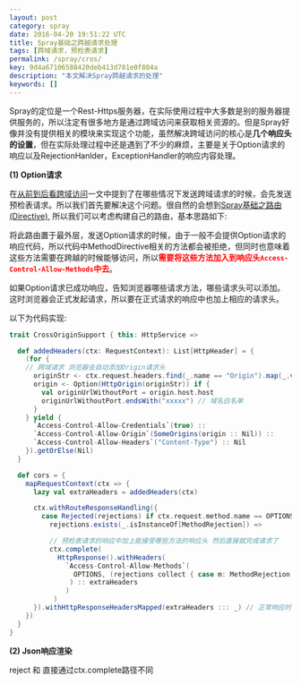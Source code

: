 ```yaml
---
layout: post
category: spray
date: 2016-04-20 19:51:22 UTC
title: Spray基础之跨越请求处理
tags: [跨域请求，预检表请求]
permalink: /spray/cros/
key: 9d4a67106588420deb413d781e0f804a
description: "本文解决Spray跨越请求的处理"
keywords: []
---
```



Spray的定位是一个Rest-Https服务器，在实际使用过程中大多数是别的服务器提供服务的，所以注定有很多地方是通过跨域访问来获取相关资源的。但是Spray好像并没有提供相关的模块来实现这个功能，虽然解决跨域访问的核心是**几个响应头的设置**，但在实际处理过程中还是遇到了不少的麻烦，主要是关于Option请求的响应以及RejectionHanlder，ExceptionHandler的响应内容处理。

**(1) Option请求**

在[从前到后看跨域访问](/http/cross-origin/)一文中提到了在哪些情况下发送跨域请求的时候，会先发送预检表请求。所以我们首先要解决这个问题。很自然的会想到[Spray基础之路由(Directive)](/spray/directive/), 所以我们可以考虑构建自己的路由，基本思路如下:

将此路由置于最外层，发送Option请求的时候，由于一般不会提供Option请求的响应代码，所以代码中MethodDirective相关的方法都会被拒绝，但同时也意味着这些方法需要在跨越的时候能够访问，所以<b style="color:red">需要将这些方法加入到响应头`Access-Control-Allow-Methods`中去</b>。

如果Option请求已成功响应，告知浏览器哪些请求方法，哪些请求头可以添加。这时浏览器会正式发起请求，所以要在正式请求的响应中也加上相应的请求头。

以下为代码实现:

```scala
trait CrossOriginSupport { this: HttpService =>

  def addedHeaders(ctx: RequestContext): List[HttpHeader] = {
    (for {
    // 跨域请求 浏览器会自动添加Origin请求头
      originStr <- ctx.request.headers.find(_.name == "Origin").map(_.value)
      origin <- Option(HttpOrigin(originStr)) if {
        val originUrlWithoutPort = origin.host.host
        originUrlWithoutPort.endsWith("xxxxx") // 域名白名单
      }
    } yield {
      `Access-Control-Allow-Credentials`(true) ::
      `Access-Control-Allow-Origin`(SomeOrigins(origin :: Nil)) ::
      `Access-Control-Allow-Headers`("Content-Type") :: Nil
    }).getOrElse(Nil)
  }

  def cors = {
    mapRequestContext(ctx => {
      lazy val extraHeaders = addedHeaders(ctx)

      ctx.withRouteResponseHandling({
        case Rejected(rejections) if ctx.request.method.name == OPTIONS.name && 
          rejections.exists(_.isInstanceOf[MethodRejection]) =>

          // 预检表请求的响应中加上能接受哪些方法的响应头 然后直接就完成请求了
          ctx.complete(
            HttpResponse().withHeaders(
              `Access-Control-Allow-Methods`(
                OPTIONS, (rejections collect { case m: MethodRejection => m.supported }): _*
               ) :: extraHeaders
              )
           )
      }).withHttpResponseHeadersMapped(extraHeaders ::: _) // 正常响应时需要携带的响应头
    })
  }
}
```

**(2) Json响应渲染**


  reject 和 直接通过ctx.complete路径不同